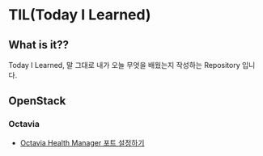 # TIL(Today I Learned)

## What is it??
Today I Learned, 말 그대로 내가 오늘 무엇을 배웠는지 작성하는 Repository 입니다.

## OpenStack
### Octavia
- [Octavia Health Manager 포트 설정하기](/Users/jinwoo/til/OpenStack/Octavia/Octavia_Health_Manager_Port설정.md)